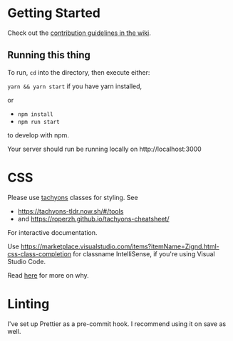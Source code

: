 # Getting Started

Check out the [contribution guidelines in the wiki](https://github.com/FreeOpenUniversity/website-frontend/wiki/contribution-guidelines).



## Running this thing

To run, `cd` into the directory, then execute either:

`yarn && yarn start` if you have yarn installed,

or

- `npm install`
- `npm run start`

to develop with npm.

Your server should run be running locally on http://localhost:3000
# CSS

Please use [tachyons](tachyons.io) classes for styling. See

- https://tachyons-tldr.now.sh/#/tools
- and https://roperzh.github.io/tachyons-cheatsheet/

For interactive documentation.

Use https://marketplace.visualstudio.com/items?itemName=Zignd.html-css-class-completion for classname IntelliSense, if you're using Visual Studio Code.

Read [here](https://paper.dropbox.com/doc/Design-Stuff--A_8pXuF0m7FiuMgbBPDvnAFuAQ-tIvlO5azzjWtZy56aNS1x) for more on why.

# Linting

I've set up Prettier as a pre-commit hook. I recommend using it on save as well.
